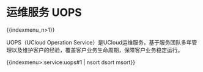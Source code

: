 # 运维服务 UOPS

{{indexmenu_n>1}}

UOPS（UCloud Operation Service）是UCloud运维服务，基于服务团队多年管理以及维护客户的经验，覆盖客户业务生命周期，保障客户业务稳定运行。

{{indexmenu>:service:uops#1 | nsort dsort msort}}